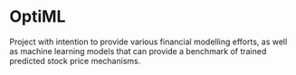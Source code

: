 # OptiML
Project with intention to provide various financial modelling efforts, as well as machine learning models that can provide a benchmark of trained predicted stock price mechanisms.

